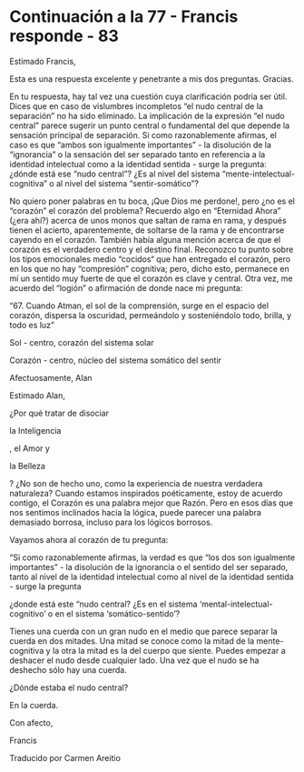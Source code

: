 # Continuación a la 77 - Francis responde - 83

Estimado Francis,

Esta es una respuesta excelente y penetrante a mis dos preguntas. Gracias.

En tu respuesta, hay tal vez una cuestión cuya clarificación podría ser útil. Dices que en caso de vislumbres incompletos “el nudo central de la separación” no ha sido eliminado. La implicación de la expresión “el nudo central” parece sugerir un punto central o fundamental del que depende la sensación principal de separación. Si como razonablemente afirmas, el caso es que “ambos son igualmente importantes” - la disolución de la “ignorancia” o la sensación del ser separado tanto en referencia a la identidad intelectual como a la identidad sentida - surge la pregunta: ¿dónde está ese “nudo central”? ¿Es al nivel del sistema “mente-intelectual-cognitiva” o al nivel del sistema “sentir-somático”?

No quiero poner palabras en tu boca, ¡Que Dios me perdone!, pero ¿no es el “corazón” el corazón del problema? Recuerdo algo en “Eternidad Ahora” (¿era ahí?) acerca de unos monos que saltan de rama en rama, y después tienen el acierto, aparentemente, de soltarse de la rama y de encontrarse cayendo en el corazón. También había alguna mención acerca de que el corazón es el verdadero centro y el destino final. Reconozco tu punto sobre los tipos emocionales medio “cocidos“ que han entregado el corazón, pero en los que no hay “compresión” cognitiva; pero, dicho esto, permanece en mí un sentido muy fuerte de que el corazón es clave y central. Otra vez, me acuerdo del “logión” o afirmación de donde nace mi pregunta:

“67. Cuando Atman, el sol de la comprensión, surge en el espacio del corazón, dispersa la oscuridad, permeándolo y sosteniéndolo todo, brilla, y todo es luz”

Sol - centro, corazón del sistema solar

Corazón - centro, núcleo del sistema somático del sentir

Afectuosamente, Alan

Estimado Alan,

¿Por qué tratar de disociar

la Inteligencia

, el Amor y

la Belleza

? ¿No son de hecho uno, como la experiencia de nuestra verdadera naturaleza? Cuando estamos inspirados poéticamente, estoy de acuerdo contigo, el Corazón es una palabra mejor que Razón. Pero en esos días que nos sentimos inclinados hacia la lógica, puede parecer una palabra demasiado borrosa, incluso para los lógicos borrosos.

Vayamos ahora al corazón de tu pregunta:

“Si como razonablemente afirmas, la verdad es que “los dos son igualmente importantes” - la disolución de la ignorancia o el sentido del ser separado, tanto al nivel de la identidad intelectual como al nivel de la identidad sentida - surge la pregunta

¿donde está este “nudo central? ¿Es en el sistema ‘mental-intelectual-cognitivo’ o en el sistema ‘somático-sentido’?

Tienes una cuerda con un gran nudo en el medio que parece separar la cuerda en dos mitades. Una mitad se conoce como la mitad de la mente-cognitiva y la otra la mitad es la del cuerpo que siente. Puedes empezar a deshacer el nudo desde cualquier lado. Una vez que el nudo se ha deshecho sólo hay una cuerda.

¿Dónde estaba el nudo central?

En la cuerda.

Con afecto,

Francis

Traducido por Carmen Areitio

